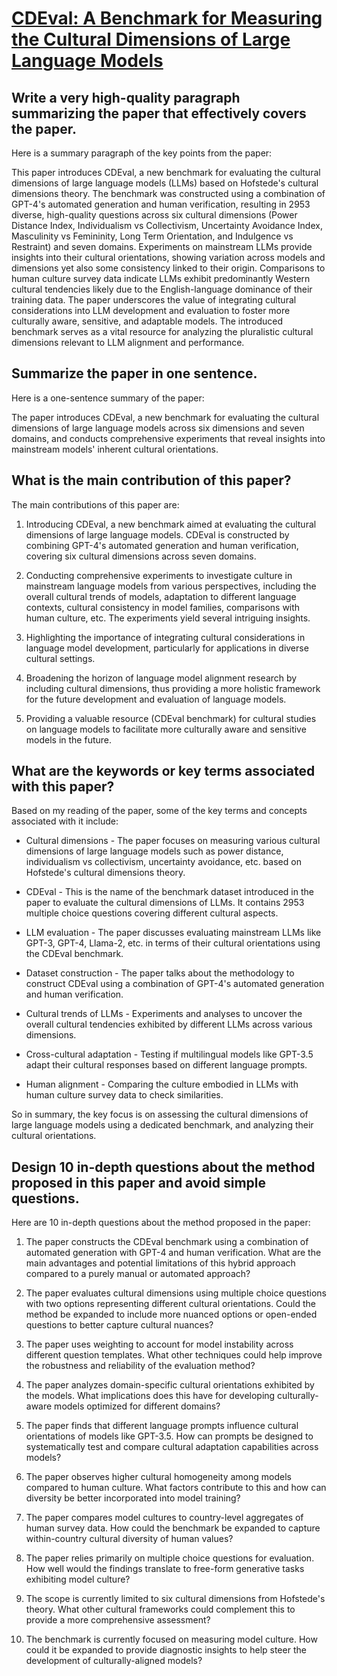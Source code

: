 # [CDEval: A Benchmark for Measuring the Cultural Dimensions of Large   Language Models](https://arxiv.org/abs/2311.16421)

## Write a very high-quality paragraph summarizing the paper that effectively covers the paper.

 Here is a summary paragraph of the key points from the paper:

This paper introduces CDEval, a new benchmark for evaluating the cultural dimensions of large language models (LLMs) based on Hofstede's cultural dimensions theory. The benchmark was constructed using a combination of GPT-4's automated generation and human verification, resulting in 2953 diverse, high-quality questions across six cultural dimensions (Power Distance Index, Individualism vs Collectivism, Uncertainty Avoidance Index, Masculinity vs Femininity, Long Term Orientation, and Indulgence vs Restraint) and seven domains. Experiments on mainstream LLMs provide insights into their cultural orientations, showing variation across models and dimensions yet also some consistency linked to their origin. Comparisons to human culture survey data indicate LLMs exhibit predominantly Western cultural tendencies likely due to the English-language dominance of their training data. The paper underscores the value of integrating cultural considerations into LLM development and evaluation to foster more culturally aware, sensitive, and adaptable models. The introduced benchmark serves as a vital resource for analyzing the pluralistic cultural dimensions relevant to LLM alignment and performance.


## Summarize the paper in one sentence.

 Here is a one-sentence summary of the paper:

The paper introduces CDEval, a new benchmark for evaluating the cultural dimensions of large language models across six dimensions and seven domains, and conducts comprehensive experiments that reveal insights into mainstream models' inherent cultural orientations.


## What is the main contribution of this paper?

 The main contributions of this paper are:

1. Introducing CDEval, a new benchmark aimed at evaluating the cultural dimensions of large language models. CDEval is constructed by combining GPT-4's automated generation and human verification, covering six cultural dimensions across seven domains.

2. Conducting comprehensive experiments to investigate culture in mainstream language models from various perspectives, including the overall cultural trends of models, adaptation to different language contexts, cultural consistency in model families, comparisons with human culture, etc. The experiments yield several intriguing insights.  

3. Highlighting the importance of integrating cultural considerations in language model development, particularly for applications in diverse cultural settings. 

4. Broadening the horizon of language model alignment research by including cultural dimensions, thus providing a more holistic framework for the future development and evaluation of language models.

5. Providing a valuable resource (CDEval benchmark) for cultural studies on language models to facilitate more culturally aware and sensitive models in the future.


## What are the keywords or key terms associated with this paper?

 Based on my reading of the paper, some of the key terms and concepts associated with it include:

- Cultural dimensions - The paper focuses on measuring various cultural dimensions of large language models such as power distance, individualism vs collectivism, uncertainty avoidance, etc. based on Hofstede's cultural dimensions theory.

- CDEval - This is the name of the benchmark dataset introduced in the paper to evaluate the cultural dimensions of LLMs. It contains 2953 multiple choice questions covering different cultural aspects.

- LLM evaluation - The paper discusses evaluating mainstream LLMs like GPT-3, GPT-4, Llama-2, etc. in terms of their cultural orientations using the CDEval benchmark. 

- Dataset construction - The paper talks about the methodology to construct CDEval using a combination of GPT-4's automated generation and human verification.

- Cultural trends of LLMs - Experiments and analyses to uncover the overall cultural tendencies exhibited by different LLMs across various dimensions. 

- Cross-cultural adaptation - Testing if multilingual models like GPT-3.5 adapt their cultural responses based on different language prompts.

- Human alignment - Comparing the culture embodied in LLMs with human culture survey data to check similarities.

So in summary, the key focus is on assessing the cultural dimensions of large language models using a dedicated benchmark, and analyzing their cultural orientations.


## Design 10 in-depth questions about the method proposed in this paper and avoid simple questions.

 Here are 10 in-depth questions about the method proposed in the paper:

1. The paper constructs the CDEval benchmark using a combination of automated generation with GPT-4 and human verification. What are the main advantages and potential limitations of this hybrid approach compared to a purely manual or automated approach?

2. The paper evaluates cultural dimensions using multiple choice questions with two options representing different cultural orientations. Could the method be expanded to include more nuanced options or open-ended questions to better capture cultural nuances? 

3. The paper uses weighting to account for model instability across different question templates. What other techniques could help improve the robustness and reliability of the evaluation method?

4. The paper analyzes domain-specific cultural orientations exhibited by the models. What implications does this have for developing culturally-aware models optimized for different domains?

5. The paper finds that different language prompts influence cultural orientations of models like GPT-3.5. How can prompts be designed to systematically test and compare cultural adaptation capabilities across models?  

6. The paper observes higher cultural homogeneity among models compared to human culture. What factors contribute to this and how can diversity be better incorporated into model training?

7. The paper compares model cultures to country-level aggregates of human survey data. How could the benchmark be expanded to capture within-country cultural diversity of human values? 

8. The paper relies primarily on multiple choice questions for evaluation. How well would the findings translate to free-form generative tasks exhibiting model culture?

9. The scope is currently limited to six cultural dimensions from Hofstede's theory. What other cultural frameworks could complement this to provide a more comprehensive assessment?

10. The benchmark is currently focused on measuring model culture. How could it be expanded to provide diagnostic insights to help steer the development of culturally-aligned models?
